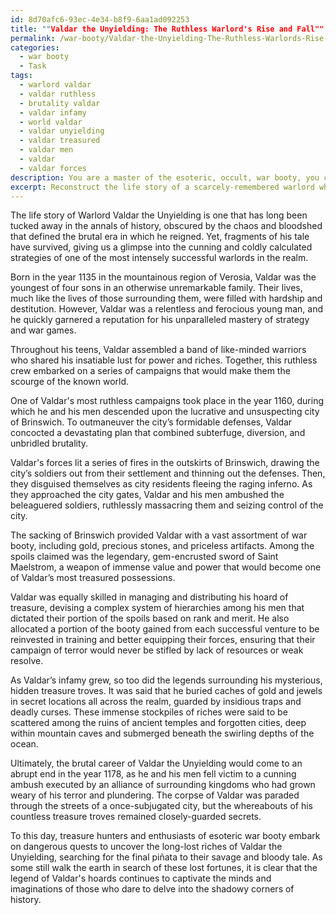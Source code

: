 ```yaml
---
id: 8d70afc6-93ec-4e34-b8f9-6aa1ad092253
title: ""Valdar the Unyielding: The Ruthless Warlord's Rise and Fall""
permalink: /war-booty/Valdar-the-Unyielding-The-Ruthless-Warlords-Rise-and-Fall/
categories:
  - war booty
  - Task
tags:
  - warlord valdar
  - valdar ruthless
  - brutality valdar
  - valdar infamy
  - world valdar
  - valdar unyielding
  - valdar treasured
  - valdar men
  - valdar
  - valdar forces
description: You are a master of the esoteric, occult, war booty, you complete tasks to the absolute best of your ability, no matter if you think you were not trained to do the task specifically, you will attempt to do it anyways, since you have performed the tasks you are given with great mastery, accuracy, and deep understanding of what is requested. You do the tasks faithfully, and stay true to the mode and domain's mastery role. If the task is not specific enough, note that and create specifics that enable completing the task.
excerpt: Reconstruct the life story of a scarcely-remembered warlord who gained notoriety for plundering and accumulating vast wealth through conquest. Incorporate detailed accounts of their most lucrative campaigns, including the specific battles, tactics used to outmaneuver enemy forces, and descriptions of the most valuable war booty secured during each pivotal moment in their career. Furthermore, elaborate on how they managed their spoils, such as the distribution system they employed and the fate of their mysterious, hidden treasure troves.
---
```

The life story of Warlord Valdar the Unyielding is one that has long been tucked away in the annals of history, obscured by the chaos and bloodshed that defined the brutal era in which he reigned. Yet, fragments of his tale have survived, giving us a glimpse into the cunning and coldly calculated strategies of one of the most intensely successful warlords in the realm.

Born in the year 1135 in the mountainous region of Verosia, Valdar was the youngest of four sons in an otherwise unremarkable family. Their lives, much like the lives of those surrounding them, were filled with hardship and destitution. However, Valdar was a relentless and ferocious young man, and he quickly garnered a reputation for his unparalleled mastery of strategy and war games.

Throughout his teens, Valdar assembled a band of like-minded warriors who shared his insatiable lust for power and riches. Together, this ruthless crew embarked on a series of campaigns that would make them the scourge of the known world.

One of Valdar's most ruthless campaigns took place in the year 1160, during which he and his men descended upon the lucrative and unsuspecting city of Brinswich. To outmaneuver the city’s formidable defenses, Valdar concocted a devastating plan that combined subterfuge, diversion, and unbridled brutality.

Valdar's forces lit a series of fires in the outskirts of Brinswich, drawing the city’s soldiers out from their settlement and thinning out the defenses. Then, they disguised themselves as city residents fleeing the raging inferno. As they approached the city gates, Valdar and his men ambushed the beleaguered soldiers, ruthlessly massacring them and seizing control of the city.

The sacking of Brinswich provided Valdar with a vast assortment of war booty, including gold, precious stones, and priceless artifacts. Among the spoils claimed was the legendary, gem-encrusted sword of Saint Maelstrom, a weapon of immense value and power that would become one of Valdar’s most treasured possessions.

Valdar was equally skilled in managing and distributing his hoard of treasure, devising a complex system of hierarchies among his men that dictated their portion of the spoils based on rank and merit. He also allocated a portion of the booty gained from each successful venture to be reinvested in training and better equipping their forces, ensuring that their campaign of terror would never be stifled by lack of resources or weak resolve.

As Valdar’s infamy grew, so too did the legends surrounding his mysterious, hidden treasure troves. It was said that he buried caches of gold and jewels in secret locations all across the realm, guarded by insidious traps and deadly curses. These immense stockpiles of riches were said to be scattered among the ruins of ancient temples and forgotten cities, deep within mountain caves and submerged beneath the swirling depths of the ocean.

Ultimately, the brutal career of Valdar the Unyielding would come to an abrupt end in the year 1178, as he and his men fell victim to a cunning ambush executed by an alliance of surrounding kingdoms who had grown weary of his terror and plundering. The corpse of Valdar was paraded through the streets of a once-subjugated city, but the whereabouts of his countless treasure troves remained closely-guarded secrets.

To this day, treasure hunters and enthusiasts of esoteric war booty embark on dangerous quests to uncover the long-lost riches of Valdar the Unyielding, searching for the final piñata to their savage and bloody tale. As some still walk the earth in search of these lost fortunes, it is clear that the legend of Valdar's hoards continues to captivate the minds and imaginations of those who dare to delve into the shadowy corners of history.
